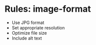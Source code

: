 <!-- ---
!-- title: 2024-12-27 23:38:09
!-- author: Yusuke Watanabe
!-- date: /home/ywatanabe/.emacs.d/lisp/llemacs/workspace/resources/prompt-templates/components/03_rules/image-format.md
!-- --- -->

# Rules: image-format
* Use JPG format
* Set appropriate resolution
* Optimize file size
* Include alt text